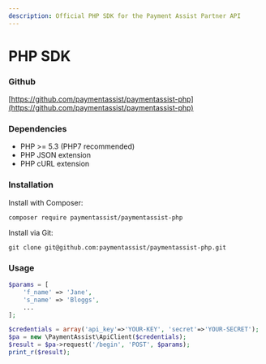 ```yaml
---
description: Official PHP SDK for the Payment Assist Partner API
---
```


# PHP SDK

### Github

[https://github.com/paymentassist/paymentassist-php](https://github.com/paymentassist/paymentassist-php)

### Dependencies

* PHP &gt;= 5.3 \(PHP7 recommended\)
* PHP JSON extension
* PHP cURL extension

### Installation

Install with Composer:

`composer require paymentassist/paymentassist-php`

Install via Git:

`git clone git@github.com:paymentassist/paymentassist-php.git`

### Usage

```php
$params = [
    'f_name' => 'Jane',
    's_name' => 'Bloggs',
    ...
];

$credentials = array('api_key'=>'YOUR-KEY', 'secret'=>'YOUR-SECRET');
$pa = new \PaymentAssist\ApiClient($credentials);
$result = $pa->request('/begin', 'POST', $params);
print_r($result);
```

